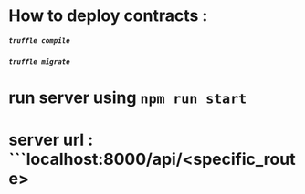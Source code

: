 # How to deploy contracts : 
##### ```truffle compile```
##### ```truffle migrate```

# run server using ```npm run start```
# server url : ```localhost:8000/api/<specific_route>
